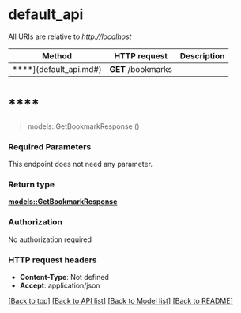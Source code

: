 # default_api

All URIs are relative to *http://localhost*

Method | HTTP request | Description
------------- | ------------- | -------------
****](default_api.md#) | **GET** /bookmarks | 


# ****
> models::GetBookmarkResponse ()


### Required Parameters
This endpoint does not need any parameter.

### Return type

[**models::GetBookmarkResponse**](GetBookmarkResponse.md)

### Authorization

No authorization required

### HTTP request headers

 - **Content-Type**: Not defined
 - **Accept**: application/json

[[Back to top]](#) [[Back to API list]](../README.md#documentation-for-api-endpoints) [[Back to Model list]](../README.md#documentation-for-models) [[Back to README]](../README.md)

